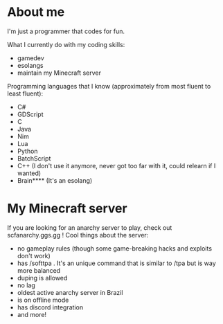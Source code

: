 # About me

I'm just a programmer that codes for fun.

What I currently do with my coding skills:
- gamedev
- esolangs
- maintain my Minecraft server


Programming languages that I know (approximately from most fluent to least fluent):
- C#
- GDScript
- C
- Java
- Nim
- Lua
- Python
- BatchScript
- C++ (I don't use it anymore, never got too far with it, could relearn if I wanted)
- Brain**** (It's an esolang)


# My Minecraft server

If you are looking for an anarchy server to play, check out scfanarchy.ggs.gg ! Cool things about the server:
- no gameplay rules (though some game-breaking hacks and exploits don't work)
- has /softtpa . It's an unique command that is similar to /tpa but is way more balanced
- duping is allowed
- no lag
- oldest active anarchy server in Brazil
- is on offline mode
- has discord integration
- and more!
